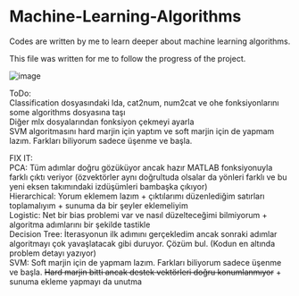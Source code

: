 # Machine-Learning-Algorithms
Codes are written by me to learn deeper about machine learning algorithms.

This file was written for me to follow the progress of the project.


![image](https://github.com/BeartTF/Machine-Learning-Algorithms/assets/117646542/db98e6cb-61a1-4238-8cff-84880bf14884)

ToDo: <br />
Classification dosyasındaki lda, cat2num, num2cat ve ohe fonksiyonlarını some algorithms dosyasına taşı <br />
Diğer mlx dosyalarından fonksiyon çekmeyi ayarla <br />
SVM algoritmasını hard marjin için yaptım ve soft marjin için de yapmam lazım. Farkları biliyorum sadece üşenme ve başla. <br />

FIX IT: <br />
PCA: Tüm adımlar doğru gözüküyor ancak hazır MATLAB fonksiyonuyla farklı çıktı veriyor (özvektörler aynı doğrultuda olsalar da yönleri farklı ve bu yeni eksen takımındaki izdüşümleri bambaşka çıkıyor) <br />
Hierarchical: Yorum eklemem lazım + çıktılarımı düzenlediğim satırları toplamalıyım + sunuma da bir şeyler eklemeliyim <br />
Logistic: Net bir bias problemi var ve nasıl düzelteceğimi bilmiyorum + algoritma adımlarını bir şekilde tastikle <br />
Decision Tree: İterasyonun ilk adımını gerçekledim ancak sonraki adımlar algoritmayı çok yavaşlatacak gibi duruyor. Çözüm bul. (Kodun en altında problem detayı yazıyor) <br />
SVM: Soft marjin için de yapmam lazım. Farkları biliyorum sadece üşenme ve başla. ~~Hard marjin bitti ancak destek vektörleri doğru konumlanmıyor~~ + sunuma ekleme yapmayı da unutma <br />
